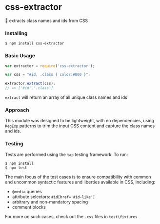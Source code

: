 # css-extractor
:gem: extracts class names and ids from CSS

### Installing
```
$ npm install css-extractor
```

### Basic Usage
```javascript
var extractor = require('css-extractor');

var css = "#id, .class { color:#000 }";

extractor.extract(css);
// => ['#id','.class']
```
`extract` will return an array of all unique class names and ids

### Approach
This module was designed to be lightweight, with no dependencies, using `RegExp` patterns to trim the input CSS content and capture the class names and ids.

### Testing
Tests are performed using the `tap` testing framework.  To run:
```
$ npm install
$ npm test
```

The main focus of the test cases is to ensure compatibility with common and uncommon syntactic features and liberties available in CSS, including:

* `@media` queries
* attribute selectors: `#id[href='#id-like']`
* arbitrary and non-mandatory spacing
* comment blocks

For more on such cases, check out the `.css` files in `test\fixtures`
